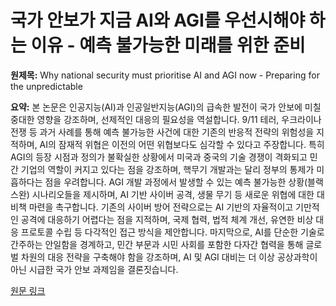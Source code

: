 # 국가 안보가 지금 AI와 AGI를 우선시해야 하는 이유 - 예측 불가능한 미래를 위한 준비

**원제목:** Why national security must prioritise AI and AGI now - Preparing for the unpredictable

**요약:** 본 논문은 인공지능(AI)과 인공일반지능(AGI)의 급속한 발전이 국가 안보에 미칠 중대한 영향을 강조하며, 선제적인 대응의 필요성을 역설합니다.  9/11 테러, 우크라이나 전쟁 등 과거 사례를 통해 예측 불가능한 사건에 대한 기존의 반응적 전략의 위험성을 지적하며, AI의 잠재적 위협은 이전의 어떤 위협보다도 심각할 수 있다고 주장합니다.  특히 AGI의 등장 시점과 정의가 불확실한 상황에서 미국과 중국의 기술 경쟁이 격화되고 민간 기업의 역할이 커지고 있다는 점을 강조하며, 핵무기 개발과는 달리 정부의 통제가 미흡하다는 점을 우려합니다.  AGI 개발 과정에서 발생할 수 있는 예측 불가능한 상황(블랙스완) 시나리오들을 제시하며, AI 기반 사이버 공격, 생물 무기 등 새로운 위협에 대한 대비책 마련을 촉구합니다.  기존의 사이버 방어 전략으로는 AI 기반의 자율적이고 기만적인 공격에 대응하기 어렵다는 점을 지적하며,  국제 협력, 법적 체계 개선, 유연한 비상 대응 프로토콜 수립 등 다각적인 접근 방식을 제안합니다.  마지막으로, AI를 단순한 기술로 간주하는 안일함을 경계하고, 민간 부문과 시민 사회를 포함한 다자간 협력을 통해 글로벌 차원의 대응 전략을 구축해야 함을 강조하며, AI 및 AGI 대비는 더 이상 공상과학이 아닌 시급한 국가 안보 과제임을 결론짓습니다.

[원문 링크](https://caliber.az/en/post/why-national-security-must-prioritise-ai-and-agi-now)
